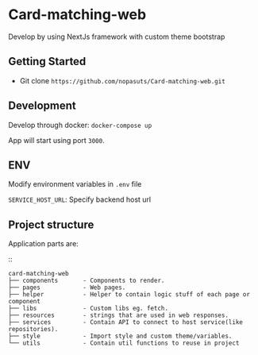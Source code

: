 # Card-matching-web
Develop by using NextJs framework with custom theme bootstrap
## Getting Started
- Git clone ``https://github.com/nopasuts/Card-matching-web.git``

## Development
Develop through docker:
`docker-compose up`

App will start using port `3000`.

## ENV
Modify environment variables in `.env` file

`SERVICE_HOST_URL`: Specify backend host url

Project structure
-----------------

Application parts are:

::

    card-matching-web
    ├── components       - Components to render.
    ├── pages            - Web pages.
    ├── helper           - Helper to contain logic stuff of each page or component
    ├── libs             - Custom libs eg. fetch.
    ├── resources        - strings that are used in web responses.
    ├── services         - Contain API to connect to host service(like repositories).
    ├── style            - Import style and custom theme/variables.
    └── utils            - Contain util functions to reuse in project

